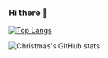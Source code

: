 ### Hi there 👋

[![Top Langs](https://github-readme-stats.vercel.app/api/top-langs/?username=Mizuhara37)](https://github.com/Mizuhara37)

![Christmas's GitHub stats](https://github-readme-stats.vercel.app/api?username=Mizuhara37&show_icons=true&theme=tokyonight)
